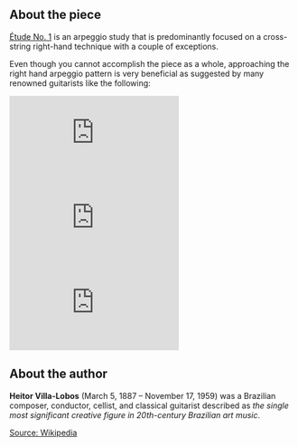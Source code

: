 ## About the piece

[Étude No. 1](https://en.wikipedia.org/wiki/%C3%89tude_No._1_(Villa-Lobos)) is an arpeggio study that is predominantly focused on a cross-string right-hand technique with a couple of exceptions.

Even though you cannot accomplish the piece as a whole, approaching the right hand arpeggio pattern is very beneficial as suggested by many renowned guitarists like the following:

<iframe src="https://www.youtube.com/embed/koy_nxVL-oU" title="YouTube video player" frameborder="0" allow="accelerometer; clipboard-write; encrypted-media; gyroscope; picture-in-picture; web-share" allowfullscreen></iframe>

<iframe src="https://www.youtube.com/embed/6Cqda6BHVJE" title="YouTube video player" frameborder="0" allow="accelerometer; clipboard-write; encrypted-media; gyroscope; picture-in-picture; web-share" allowfullscreen></iframe>

<iframe src="https://www.youtube.com/embed/LU8kJkIAYV0" title="YouTube video player" frameborder="0" allow="accelerometer; clipboard-write; encrypted-media; gyroscope; picture-in-picture; web-share" allowfullscreen></iframe>

## About the author

**Heitor Villa-Lobos** (March 5, 1887 – November 17, 1959) was a Brazilian composer, conductor, cellist, and classical guitarist described as _the single most significant creative figure in 20th-century Brazilian art music_.

[Source: Wikipedia](https://en.wikipedia.org/wiki/Heitor_Villa-Lobos)